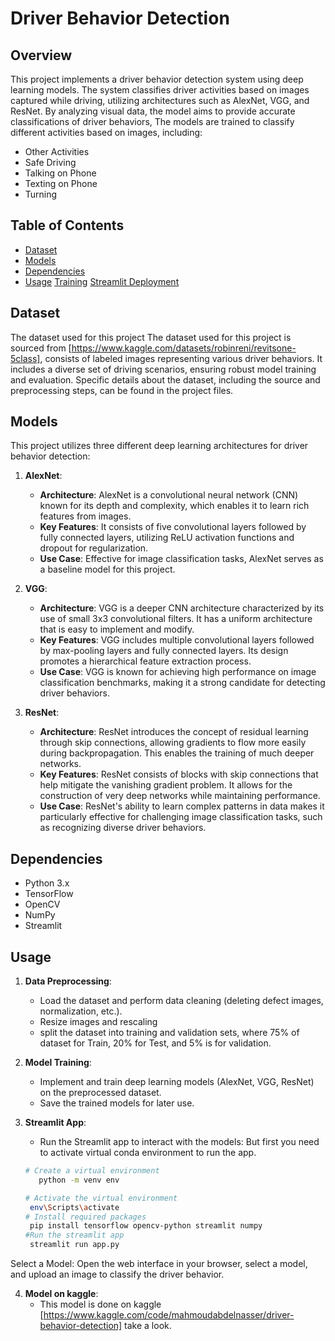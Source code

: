 # Driver Behavior Detection

## Overview

This project implements a driver behavior detection system using deep learning models. The system classifies driver activities based on images captured while driving, utilizing architectures such as AlexNet, VGG, and ResNet. By analyzing visual data, the model aims to provide accurate classifications of driver behaviors, The models are trained to classify different activities based on images, including:

- Other Activities
- Safe Driving
- Talking on Phone
- Texting on Phone
- Turning


## Table of Contents

- [Dataset](#dataset)
- [Models](#models)
- [Dependencies](#dependencies)
- [Usage](#usage)
    [Training](#training)
    [Streamlit Deployment](#streamlit-deployment)



## Dataset
The dataset used for this project The dataset used for this project is sourced from [https://www.kaggle.com/datasets/robinreni/revitsone-5class], consists of labeled images representing various driver behaviors. It includes a diverse set of driving scenarios, ensuring robust model training and evaluation. Specific details about the dataset, including the source and preprocessing steps, can be found in the project files.

## Models
This project utilizes three different deep learning architectures for driver behavior detection:

1. **AlexNet**:
   - **Architecture**: AlexNet is a convolutional neural network (CNN) known for its depth and complexity, which enables it to learn rich features from images.
   - **Key Features**: It consists of five convolutional layers followed by fully connected layers, utilizing ReLU activation functions and dropout for regularization.
   - **Use Case**: Effective for image classification tasks, AlexNet serves as a baseline model for this project.

2. **VGG**:
   - **Architecture**: VGG is a deeper CNN architecture characterized by its use of small 3x3 convolutional filters. It has a uniform architecture that is easy to implement and modify.
   - **Key Features**: VGG includes multiple convolutional layers followed by max-pooling layers and fully connected layers. Its design promotes a hierarchical feature extraction process.
   - **Use Case**: VGG is known for achieving high performance on image classification benchmarks, making it a strong candidate for detecting driver behaviors.

3. **ResNet**:
   - **Architecture**: ResNet introduces the concept of residual learning through skip connections, allowing gradients to flow more easily during backpropagation. This enables the training of much deeper networks.
   - **Key Features**: ResNet consists of blocks with skip connections that help mitigate the vanishing gradient problem. It allows for the construction of very deep networks while maintaining performance.
   - **Use Case**: ResNet's ability to learn complex patterns in data makes it particularly effective for challenging image classification tasks, such as recognizing diverse driver behaviors.

## Dependencies
- Python 3.x
- TensorFlow
- OpenCV
- NumPy
- Streamlit

## Usage
1. **Data Preprocessing**:
   - Load the dataset and perform data cleaning (deleting defect images, normalization, etc.).
   - Resize images and rescaling
   -  split the dataset into training and validation sets, where 75% of dataset for Train, 20% for Test, and 5% is for validation.

2. **Model Training**:
   - Implement and train deep learning models (AlexNet, VGG, ResNet) on the preprocessed dataset.
   - Save the trained models for later use.

3. **Streamlit App**:
   - Run the Streamlit app to interact with the models:
   But first you need to activate virtual conda environment to run the app.

   ```bash
   # Create a virtual environment
      python -m venv env

   # Activate the virtual environment
    env\Scripts\activate
   # Install required packages
    pip install tensorflow opencv-python streamlit numpy
   #Run the streamlit app
    streamlit run app.py

Select a Model: Open the web interface in your browser, select a model, and upload an image to classify the driver behavior.

4. **Model on kaggle**:
   - This model is done on kaggle [https://www.kaggle.com/code/mahmoudabdelnasser/driver-behavior-detection] take a look.


